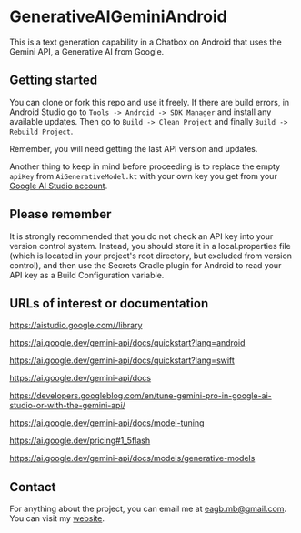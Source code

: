# GenerativeAIGeminiAndroid
This is a text generation capability in a Chatbox on Android that uses the Gemini API, a Generative AI from Google.

Getting started
---------------
You can clone or fork this repo and use it freely. If there are build errors, in Android Studio go to `Tools -> Android -> SDK Manager` and install any available updates. Then go to `Build -> Clean Project` and finally `Build -> Rebuild Project`.

Remember, you will need getting the last API version and updates.

Another thing to keep in mind before proceeding is to replace the empty `apiKey` from `AiGenerativeModel.kt` with your own key you get from your [Google AI Studio account](https://aistudio.google.com/app/u/1/apikey).

Please remember
-----------
It is strongly recommended that you do not check an API key into your version control system. Instead, you should store it in a local.properties file (which is located in your project's root directory, but excluded from version control), and then use the Secrets Gradle plugin for Android to read your API key as a Build Configuration variable.

URLs of interest or documentation
-----------
https://aistudio.google.com//library

https://ai.google.dev/gemini-api/docs/quickstart?lang=android

https://ai.google.dev/gemini-api/docs/quickstart?lang=swift

https://ai.google.dev/gemini-api/docs

https://developers.googleblog.com/en/tune-gemini-pro-in-google-ai-studio-or-with-the-gemini-api/

https://ai.google.dev/gemini-api/docs/model-tuning

https://ai.google.dev/pricing#1_5flash

https://ai.google.dev/gemini-api/docs/models/generative-models 

Contact
----------
For anything about the project, you can email me at eagb.mb@gmail.com.
You can visit my [website](https://eagbcorp.com).